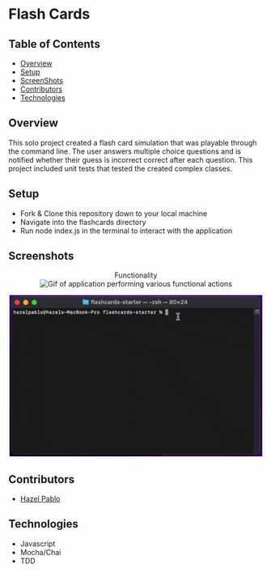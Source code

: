 # Flash Cards

## Table of Contents
- [Overview](#Overview)
- [Setup](#Setup)
- [ScreenShots](#ScreenShots)
- [Contributors](#Contributors)
- [Technologies](#Technologies)


## Overview
This solo project created a flash card simulation that was playable through the command line. The user answers multiple choice questions and is notified whether their guess is incorrect correct after each question. This project included unit tests that tested the created complex classes.


## Setup
- Fork & Clone this repository down to your local machine
- Navigate into the flashcards directory
- Run node index.js in the terminal to interact with the application

## Screenshots

<p align="center">Functionality</br>
  <img width="460" height="300" src="assets/DesktopViewTour.gif" alt="Gif of application performing various functional actions">
</p><p align="center"><img width="500" src="assets/giphy-1.gif" alt="Additional gif of application performing various functional actions">
</p>


## Contributors
- [Hazel Pablo](https://github.com/Hpablo08?tab=repositories)

## Technologies
  - Javascript
  - Mocha/Chai
  - TDD
